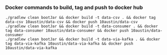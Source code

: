 ### Docker commands to build, tag and push to docker hub

    ./gradlew clean bootJar && docker build -t data-csv . && docker tag data-csv 10austin/data-csv && docker push 10austin/data-csv
    ./gradlew clean bootJar && docker build -t data-consumer . && docker tag data-consumer 10austin/data-consumer && docker push 10austin/data-consumer
    ./gradlew clean bootJar && docker build -t data-via-kafka . && docker tag data-via-kafka 10austin/data-via-kafka && docker push 10austin/data-via-kafka
    